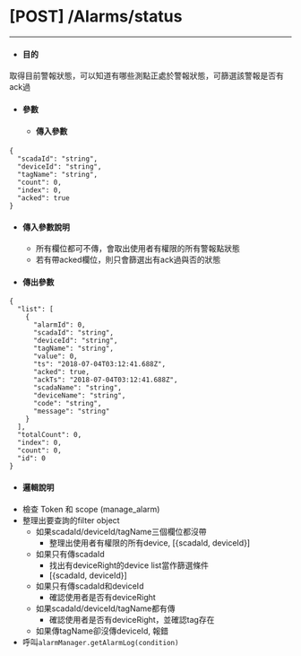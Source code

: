 # \[POST\] /Alarms/status

---

* #### 目的

取得目前警報狀態，可以知道有哪些測點正處於警報狀態，可篩選該警報是否有ack過

* #### 參數

  * #### 傳入參數

```
{
  "scadaId": "string",
  "deviceId": "string",
  "tagName": "string",
  "count": 0,
  "index": 0,
  "acked": true
}
```

  * #### 傳入參數說明
    * 所有欄位都可不傳，會取出使用者有權限的所有警報點狀態
    * 若有帶acked欄位，則只會篩選出有ack過與否的狀態

  * #### 傳出參數

```
{
  "list": [
    {
      "alarmId": 0,
      "scadaId": "string",
      "deviceId": "string",
      "tagName": "string",
      "value": 0,
      "ts": "2018-07-04T03:12:41.688Z",
      "acked": true,
      "ackTs": "2018-07-04T03:12:41.688Z",
      "scadaName": "string",
      "deviceName": "string",
      "code": "string",
      "message": "string"
    }
  ],
  "totalCount": 0,
  "index": 0,
  "count": 0,
  "id": 0
}

```

* #### 邏輯說明
* 檢查 Token 和 scope (manage_alarm)
* 整理出要查詢的filter object
    * 如果scadaId/deviceId/tagName三個欄位都沒帶
        * 整理出使用者有權限的所有device, [{scadaId, deviceId}]
    * 如果只有傳scadaId
        * 找出有deviceRight的device list當作篩選條件
        * [{scadaId, deviceId}]
    * 如果只有傳scadaId和deviceId
        * 確認使用者是否有deviceRight
    * 如果scadaId/deviceId/tagName都有傳
        * 確認使用者是否有deviceRight，並確認tag存在
    * 如果傳tagName卻沒傳deviceId, 報錯
* 呼叫`alarmManager.getAlarmLog(condition)`





